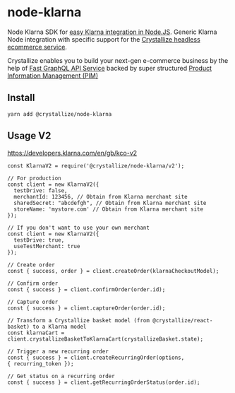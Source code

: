 # node-klarna

Node Klarna SDK for [easy Klarna integration in Node.JS](https://crystallize.com/developers/react-components/node-klarna). Generic Klarna Node integration with specific support for the [Crystallize headless ecommerce service](https://crystallize.com/developers).

Crystallize enables you to build your next-gen e-commerce business by the help of [Fast GraphQL API Service](https://crystallize.com/product/graphql-commerce-api) backed by super structured [Product Information Management (PIM)](https://crystallize.com/product/product-information-management)

## Install

```
yarn add @crystallize/node-klarna
```

## Usage V2

https://developers.klarna.com/en/gb/kco-v2

```
const KlarnaV2 = require('@crystallize/node-klarna/v2');

// For production
const client = new KlarnaV2({
  testDrive: false,
  merchantId: 123456, // Obtain from Klarna merchant site
  sharedSecret: "abcdefgh", // Obtain from Klarna merchant site
  storeName: 'mystore.com' // Obtain from Klarna merchant site
});

// If you don't want to use your own merchant
const client = new KlarnaV2({
  testDrive: true,
  useTestMerchant: true
});

// Create order
const { success, order } = client.createOrder(klarnaCheckoutModel);

// Confirm order
const { success } = client.confirmOrder(order.id);

// Capture order
const { success } = client.captureOrder(order.id);

// Transform a Crystallize basket model (from @crystallize/react-basket) to a Klarna model
const klarnaCart = client.crystallizeBasketToKlarnaCart(crystallizeBasket.state);

// Trigger a new recurring order
const { success } = client.createRecurringOrder(options, { recurring_token });

// Get status on a recurring order
const { success } = client.getRecurringOrderStatus(order.id);

```
